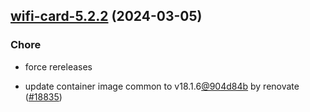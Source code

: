 

## [wifi-card-5.2.2](https://github.com/truecharts/charts/compare/wifi-card-5.2.0...wifi-card-5.2.2) (2024-03-05)

### Chore



- force rereleases

- update container image common to v18.1.6[@904d84b](https://github.com/904d84b) by renovate ([#18835](https://github.com/truecharts/charts/issues/18835))